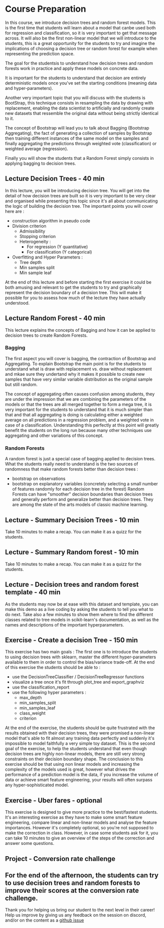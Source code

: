 # Course Preparation 

In this course, we introduce decision trees and random forest models. This is the first time that students will learn about a model that canbe used both for regression and classification, so it is very important to get that message across. It will also be the first non-linear model that we will introduce to the students, this is a great opportunity for the students to try and imagine the implications of choosing a decision tree or random forest for example when representing the prediction space.

The goal for the studentsis to understand how decision trees and random forests work in practice and apply these models on concrete data.

It is important for the students to understand that decision are entirely deterministic models once you've set the starting conditions (meaning data and hyper-parameters).

Another very important topic that you will discuss with the students is BootStrap, this technique consists in resampling the data by drawing with replacement, enabling the data scientist to artificially and randomly create new datasets that ressemble the original data without being strictly identical to it.

The concept of Bootstrap will lead you to talk about Bagging (Bootstrap Aggregating), the fact of generating a collection of samples by Bootstrap then training different instances of the same model on the samples and finally aggregating the predictions through weighted vote (classification) or weighted average (regression).

Finally you will show the students that a Random Forest simply consists in applying bagging to decision trees.

## Lecture Decision Trees - 40 min

In this lecture, you will be introducing decision tree. You will get into the detail of how decision trees are built so it is very important to be very clear and organised while presenting this topic since it's all about communicating the logic of building the decision tree.
The important points you will cover here are :

* construction algorithm in pseudo code
* Division criterion
    * Admissibility
    * Stopping criterion
    * Heterogeneity :
        * For regression (Y quantitative)
        * For classification (Y categorical)
* Overfitting and Hyper Parameters :
    * Tree depth
    * Min samples split
    * Min sample leaf

At the end of this lecture and before starting the first exercise it could be both amusing and relevant to get the students to try and graphically represent the decision boundary of a decision tree. This will make it possible for you to assess how much of the lecture they have actually understood.

## Lecture Random Forest - 40 min

This lecture explains the concepts of Bagging and how it can be applied to decision trees to create Random Forests.

### Bagging
The first aspect you will cover is bagging, the contraction of Bootstrap and Aggregating. To explain Bootstrap the main point is for the students to understand what is draw with replacement vs. draw without replacement and mkae sure they undertand why it makes it possible to create new samples that have very similar variable distribution as the original sample but still random.

The concept of aggregating often causes confusion among students, they are under the impression that we are combining the parameters of the models or that the trees are all merged together to form a mega tree, it is very important for the students to understand that it is much simpler than that and that all aggregating is doing is calculating either a weighted average on all predictions in a regression problem, and a weighted vote in case of a classification. Understanding this perfectly at this point will greatly benefit the students on the long run because many other techniques use aggregating and other variations of this concept.

### Random Forests
A random forest is just a special case of bagging applied to decision trees. What the students really need to understand is the two sources of randomness that make random forests better than decision trees :
* bootstrap on observations
* bootstrap on explanatory variables (concretely selecting a small number of features randomly for each decision tree in the forest)
Random Forests can have "smoother" decision boundaries than decision trees and generally perform and generalize better than decision trees. They are among the state of the arts models of classic machine learning.

## Lecture - Summary Decision Trees - 10 min
Take 10 minutes to make a recap. You can make it as a quizz for the students.

## Lecture - Summary Random forest - 10 min
Take 10 minutes to make a recap. You can make it as a quizz for the students.

## Lecture - Decision trees and random forest template - 40 min
As the students may now be at ease with this dataset and template, you can make this demo as a live coding by asking the students to tell you what to do next. Take also a few minutes to show them where to find the different classes related to tree models in scikit-learn's documentation, as well as the names and descriptions of the important hyperparameters.

## Exercise - Create a decision Tree - 150 min

This exercise has two main goals :
The first one is to introduce the students to using decision trees with sklearn, master the different hyper-parameters available to them in order to control the bias/variance trade-off. At the end of this exercise the students should be able to :
* use the DecisionTreeClassifier / DecisionTreeRegressor functions
* visualize a tree once it's fit through plot_tree and export_graphviz
* use the classification_report
* use the following hyper parameters :
    * max_depth
    * min_samples_split
    * min_samples_leaf
    * class_weight
    * criterion

At the end of the exercise, the students should be quite frustrated with the results obtained with their decision trees, they were promised a non-linear model that's able to fit almost any training data perfectly and suddenly it's impossible to model faithfully a very simple toy dataset. This is the second goal of the exercise, to help the students understand that even though decision trees are highly non-linear models, there are still very strong constraints on their decision boundary shape. The conclusion to this exercise should be that using non linear models and increasing the complexity of the models used is great, however what drives the performance of a prediction model is the data, if you increase the volume of data or achieve smart feature engineering, your results will often surpass any hyper-sophisticated model.


## Exercise - Uber fares - optional
This exercise is designed to give more practice to the best/fastest students. It's an interesting exercise as they have to make some smart feature engineering, compare linear and non-linear models and analyse the feature importances. However it's completely optional, so you're not supposed to make the correction in class. However, in case some students ask for it, you can take 10 minutes to give an overview of the steps of the correction and answer some questions.

## Project - Conversion rate challenge
For the end of the afternoon, the students can try to use decision trees and random forests to improve their scores at the conversion rate challenge.
--- 

Thank you for helping us bring our student to the next level in their career! Help us improve by giving us any feedback on the session on discord, and/or on the content as a [github issue](https://github.com/JedhaBootcamp/FULL_STACK_12_WEEK_PROGRAM/issues)
